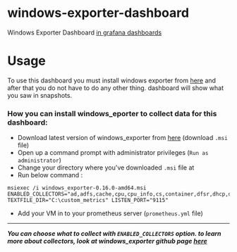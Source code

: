 # windows-exporter-dashboard
Windows Exporter Dashboard
[in grafana dashboards](https://grafana.com/grafana/dashboards/14694)


# Usage
To use this dashboard you must install windows exporter from [here](https://github.com/prometheus-community/windows_exporter) and after that you do not have to do any other thing. dashboard will show what you saw in snapshots.

### How you can install windows_eporter to collect data for this dashboard:
* Download latest version of windows_exporter from [here](https://github.com/prometheus-community/windows_exporter/releases) (download `.msi` file)
* Open up a command prompt with administrator privileges (`Run as administrator`)
* Change your directory where you've downloaded `.msi` file at
* Run below command :
```
msiexec /i windows_exporter-0.16.0-amd64.msi ENABLED_COLLECTORS="ad,adfs,cache,cpu,cpu_info,cs,container,dfsr,dhcp,dns,fsrmquota,iis,logical_disk,logon,memory,msmq,mssql,netframework_clrexceptions,netframework_clrinterop,netframework_clrjit,netframework_clrloading,netframework_clrlocksandthreads,netframework_clrmemory,netframework_clrremoting,netframework_clrsecurity,net,os,process,remote_fx,service,tcp,time,vmware" TEXTFILE_DIR="C:\custom_metrics" LISTEN_PORT="9115"
```

* Add your VM in to your prometheus server (`prometheus.yml` file)

---
_**You can choose what to collect with `ENABLED_COLLECTORS` option. to learn more about collectors, look at windows_exporter github page [here](https://github.com/prometheus-community/windows_exporter)**_

